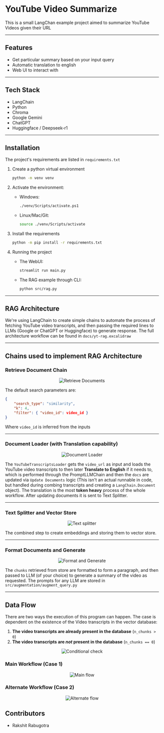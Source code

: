# YouTube Video Summarize
This is a small LangChan example project aimed to summarize YouTube Videos given their URL

---

## Features
- Get particular summary based on your input query
- Automatic translation to english
- Web UI to interact with

---

## Tech Stack
- LangChain
- Python
- Chroma
- Google Gemini
- ChatGPT
- Huggingface / Deepseek-r1

---

## Installation
The project's requirements are listed in `requirements.txt`

1. Create a python virtual environment
    ```bash
    python -m venv venv
    ```

2. Activate the environment:
    - Windows:
        ```bash
        ./venv/Scripts/activate.ps1
        ```
    - Linux/Mac/Git:
        ```bash
        source ./venv/Scripts/activate
        ```    
3. Install the requirements
    ```bash
    python -m pip install -r requirements.txt
    ```

4. Running the project
    - The WebUI:
        ```bash
        streamlit run main.py
        ```

    - The RAG example through CLI:
        ```bash
        python src/rag.py
        ```

---

## RAG Architecture
We're using LangChain to create simple chains to automate the process of fetching YouTube video transcripts, and then passing the required lines to LLMs (Google or ChatGPT or Huggingface) to generate response.
The full architecture workflow can be found in `docs/yt-rag.excalidraw`

---

## Chains used to implement RAG Architecture

### Retrieve Document Chain
<center>
<img src="docs/retrieve-documents.png" alt="Retrieve Documents" />
</center>

The default search parameters are:
```json
{
    "search_type": "similarity",
    "k": 4,
    "filter": { "video_id": video_id }
}
```
Where `video_id` is inferred from the inputs

---

### Document Loader (with Translation capability)
<center>
<img src="docs/document-loader.png" alt="Document Loader"/>
</center>

The `YouTubeTranscriptsLoader` gets the `video_url` as input and loads the YouTube video transcripts to then later **Translate to English** if it needs to, which is performed through the PromptLLMChain and then the `docs` are updated via `Update Documents` logic (This isn't an actual runnable in code, but handled during combing transcripts and creating a `LangChain.Document` object). The translation is the most **token heavy** process of the whole workflow.
After updating documents it is sent to Text Splitter. 

---

### Text Splitter and Vector Store
<center>
<img src="docs/split-embed-store.png" alt="Text splitter" />
</center>

The combined step to create embeddings and storing them to vector store.

---

### Format Documents and Generate
<center>
<img src="docs/format-generate.png" alt="Format and Generate" />
</center>

The `chunks` retrieved from store are formatted to form a paragraph, and then passed to LLM (of your choice) to generate a summary of the video as requested.
The prompts for any LLM are stored in `src/augmentation/augment_query.py`

---

## Data Flow

There are two ways the execution of this program can happen. The case is dependent on the existence of the Video transcripts in the vector database:
1. **The video transcripts are already present in the database** (`n_chunks > 0`)
2. **The video transcripts are *not* present in the database** (`n_chunks == 0`)

<center>
<img src="docs/conditional.png" alt="Conditional check" />
</center>

### Main Workflow (Case 1)

<center>
<img src="docs/main-workflow.png" alt="Main flow" />
</center>

### Alternate Workflow (Case 2)

<center>
<img src="docs/alternate-workflow.png" alt="Alternate flow">
</center>


## Contributors
- Rakshit Rabugotra